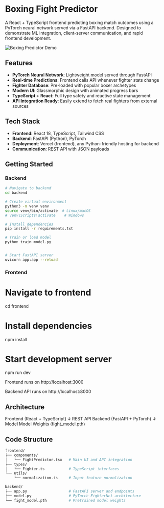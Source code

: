 # Boxing Fight Predictor

A React + TypeScript frontend predicting boxing match outcomes using a PyTorch neural network served via a FastAPI backend. Designed to demonstrate ML integration, client-server communication, and rapid frontend development.

![Boxing Predictor Demo](https://via.placeholder.com/800x400/1a1a1a/ffffff?text=Boxing+Predictor+Demo)

## Features

- **PyTorch Neural Network**: Lightweight model served through FastAPI
- **Real-time Predictions**: Frontend calls API whenever fighter stats change
- **Fighter Database**: Pre-loaded with popular boxer archetypes
- **Modern UI**: Glassmorphic design with animated progress bars
- **TypeScript + React**: Full type safety and reactive state management
- **API Integration Ready**: Easily extend to fetch real fighters from external sources

## Tech Stack

- **Frontend**: React 18, TypeScript, Tailwind CSS
- **Backend**: FastAPI (Python), PyTorch
- **Deployment**: Vercel (frontend), any Python-friendly hosting for backend
- **Communication**: REST API with JSON payloads

## Getting Started

### Backend

```bash
# Navigate to backend
cd backend

# Create virtual environment
python3 -m venv venv
source venv/bin/activate  # Linux/macOS
# venv\Scripts\activate    # Windows

# Install dependencies
pip install -r requirements.txt

# Train or load model
python train_model.py


# Start FastAPI server
uvicorn app:app --reload
```

### Frontend
# Navigate to frontend
cd frontend

# Install dependencies
npm install

# Start development server
npm run dev

Frontend runs on http://localhost:3000

Backend API runs on http://localhost:8000

## Architecture 
Frontend (React + TypeScript)
        ↓ REST API
Backend (FastAPI + PyTorch)
        ↓ Model
Model Weights (fight_model.pth)



## Code Structure
```bash
frontend/
├── components/
│   └── FightPredictor.tsx   # Main UI and API integration
├── types/
│   └── Fighter.ts           # TypeScript interfaces
└── utils/
    └── normalization.ts     # Input feature normalization

backend/
├── app.py                   # FastAPI server and endpoints
├── model.py                 # PyTorch FighterNet architecture
└── fight_model.pth          # Pretrained model weights

```